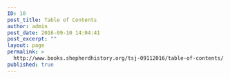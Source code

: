 ```yaml
---
ID: 10
post_title: Table of Contents
author: admin
post_date: 2016-09-10 14:04:41
post_excerpt: ""
layout: page
permalink: >
  http://www.books.shepherdhistory.org/tsj-09112016/table-of-contents/
published: true
---
```

<!-- Here be dragons.-->